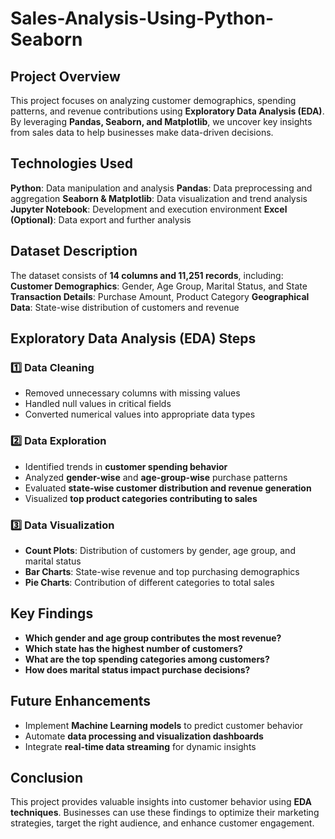 # Sales-Analysis-Using-Python-Seaborn

## Project Overview
This project focuses on analyzing customer demographics, spending patterns, and revenue contributions using **Exploratory Data Analysis (EDA)**. By leveraging **Pandas, Seaborn, and Matplotlib**, we uncover key insights from sales data to help businesses make data-driven decisions.

##  Technologies Used
**Python**: Data manipulation and analysis
**Pandas**: Data preprocessing and aggregation
**Seaborn & Matplotlib**: Data visualization and trend analysis
**Jupyter Notebook**: Development and execution environment
**Excel (Optional)**: Data export and further analysis

##  Dataset Description
The dataset consists of **14 columns and 11,251 records**, including:
**Customer Demographics**: Gender, Age Group, Marital Status, and State
**Transaction Details**: Purchase Amount, Product Category
 **Geographical Data**: State-wise distribution of customers and revenue

##  Exploratory Data Analysis (EDA) Steps
### 1️⃣ Data Cleaning
- Removed unnecessary columns with missing values
- Handled null values in critical fields
- Converted numerical values into appropriate data types

### 2️⃣ Data Exploration
- Identified trends in **customer spending behavior**
- Analyzed **gender-wise** and **age-group-wise** purchase patterns
- Evaluated **state-wise customer distribution and revenue generation**
- Visualized **top product categories contributing to sales**

### 3️⃣ Data Visualization
- **Count Plots**: Distribution of customers by gender, age group, and marital status
- **Bar Charts**: State-wise revenue and top purchasing demographics
- **Pie Charts**: Contribution of different categories to total sales

##  Key Findings
- **Which gender and age group contributes the most revenue?**
- **Which state has the highest number of customers?**
- **What are the top spending categories among customers?**
- **How does marital status impact purchase decisions?**

##  Future Enhancements
- Implement **Machine Learning models** to predict customer behavior
- Automate **data processing and visualization dashboards**
- Integrate **real-time data streaming** for dynamic insights

##  Conclusion
This project provides valuable insights into customer behavior using **EDA techniques**. Businesses can use these findings to optimize their marketing strategies, target the right audience, and enhance customer engagement.



